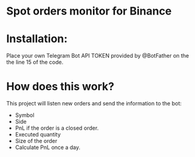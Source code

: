 # Spot orders monitor for Binance
# Installation:
Place your own Telegram Bot API TOKEN provided by @BotFather on the the line 15 of the code.
# How does this work?
This project will listen new orders and send the information to the bot:
- Symbol
- Side
- PnL if the order is a closed order.
- Executed quantity
- Size of the order
- Calculate PnL once a day.
